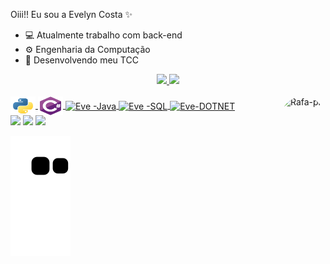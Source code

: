 Oiii!! Eu sou a Evelyn Costa ✨

- 💻 Atualmente trabalho com back-end
- ⚙  Engenharia da Computação
- 📖 Desenvolvendo meu TCC


<div align="center">
  <a href="https://github.com/evelyncos">
  <img height="180em" src="https://github-readme-stats.vercel.app/api?username=evelyncos&show_icons=true&theme=bear&include_all_commits=true&count_private=true"/>
  <img height="180em" src="https://github-readme-stats.vercel.app/api/top-langs/?username=evelyncos&layout=compact&langs_count=7&theme=bear"/>
</div>

<div style="display: inline_block"><br>
 <img align="center" alt="Rafa-Python" height="30" width="40" src="https://raw.githubusercontent.com/devicons/devicon/master/icons/python/python-original.svg">
 <img align="center" alt="Rafa-Csharp" height="30" width="40" src="https://raw.githubusercontent.com/devicons/devicon/master/icons/csharp/csharp-original.svg">
<img align="center" alt="Eve -Java" height="30" width="40"  src="https://cdn.jsdelivr.net/gh/devicons/devicon/icons/java/java-original.svg" />
<img align="center" alt="Eve -SQL" height="30" width="40"  src="https://cdn.jsdelivr.net/gh/devicons/devicon/icons/mysql/mysql-original.svg" />
<img align="center" alt="Eve-DOTNET" height="30" width="40"  src="https://cdn.jsdelivr.net/gh/devicons/devicon/icons/dotnetcore/dotnetcore-original.svg" />

          
  <img align="right" alt="Rafa-pic" height="150" style="border-radius:50px;" src="https://media.discordapp.net/attachments/639956127056134178/890373478988013628/Publicacoes_Instagram_1_1.png?width=676&height=676">
</div>


<div> 
  <a href="https://instagram.com/evelyncos" target="_blank"><img src="https://img.shields.io/badge/-Instagram-%23E4405F?style=for-the-badge&logo=instagram&logoColor=white" target="_blank"></a>
  <a href = "mailto:evelynengcomp@gmail.com"><img src="https://img.shields.io/badge/-Gmail-%23333?style=for-the-badge&logo=gmail&logoColor=white" target="_blank"></a>
  <a href="https://www.linkedin.com/in/evelyn-costa-15052a230" target="_blank"><img src="https://img.shields.io/badge/-LinkedIn-%230077B5?style=for-the-badge&logo=linkedin&logoColor=white" target="_blank"></a> 


  ![Snake animation](https://github.com/rafaballerini/rafaballerini/blob/output/github-contribution-grid-snake.svg)
 
</div>

